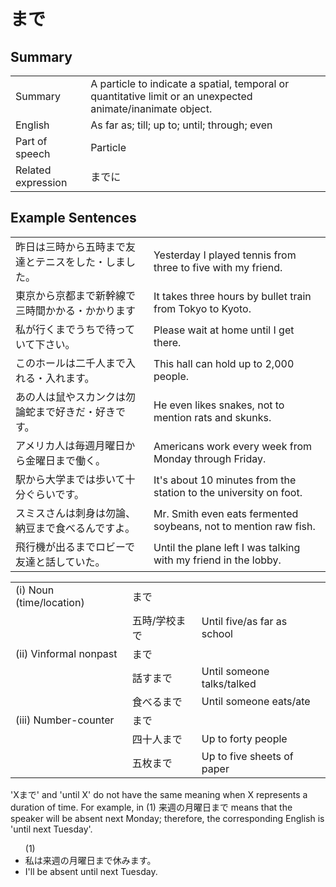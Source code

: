 # まで

## Summary

<table><tr>   <td>Summary</td>   <td>A particle to indicate a spatial, temporal or quantitative limit or an unexpected animate/inanimate object.</td></tr><tr>   <td>English</td>   <td>As far as; till; up to; until; through; even</td></tr><tr>   <td>Part of speech</td>   <td>Particle</td></tr><tr>   <td>Related expression</td>   <td>までに</td></tr></table>

## Example Sentences

<table><tr>   <td>昨日は三時から五時まで友達とテニスをした・しました。</td>   <td>Yesterday I played tennis from three to five with my friend.</td></tr><tr>   <td>東京から京都まで新幹線で三時間かかる・かかります</td>   <td>It takes three hours by bullet train from Tokyo to Kyoto.</td></tr><tr>   <td>私が行くまでうちで待っていて下さい。</td>   <td>Please wait at home until I get there.</td></tr><tr>   <td>このホールは二千人まで入れる・入れます。</td>   <td>This hall can hold up to 2,000 people.</td></tr><tr>   <td>あの人は鼠やスカンクは勿論蛇まで好きだ・好きです。</td>   <td>He even likes snakes, not to mention rats and skunks.</td></tr><tr>   <td>アメリカ人は毎週月曜日から金曜日まで働く。</td>   <td>Americans work every week from Monday through Friday.</td></tr><tr>   <td>駅から大学までは歩いて十分ぐらいです。</td>   <td>It's about 10 minutes from the station to the university on foot.</td></tr><tr>   <td>スミスさんは刺身は勿論、納豆まで食べるんですよ。</td>   <td>Mr. Smith even eats fermented soybeans, not to mention raw fish.</td></tr><tr>   <td>飛行機が出るまでロビーで友達と話していた。</td>   <td>Until the plane left I was talking with my friend in the lobby.</td></tr></table>

<table class="table"> <tbody><tr class="tr head"> <td class="td"><span class="numbers">(i) </span><span class="bold"><span>Noun (time/location)</span>  </span></td> <td class="td"><span class="concept">まで</span> </td> <td class="td"><span>&nbsp;</span></td> </tr> <tr class="tr head"> <td class="td"><span class="bold"><span>&nbsp;</span></span></td> <td class="td"><span>五時</span><span>/学校<span class="concept">まで</span></span></td> <td class="td"><span>Until    five/as far as school</span></td> </tr> <tr class="tr head"> <td class="td"><span class="numbers">(ii)</span> <span> <span class="bold">Vinformal nonpast</span></span></td> <td class="td"><span class="concept">まで</span> </td> <td class="td"><span>&nbsp;</span></td> </tr> <tr class="tr"> <td class="td"><span>&nbsp;</span></td> <td class="td"><span>話す<span class="concept">まで</span></span> </td> <td class="td"><span>Until    someone talks/talked</span></td> </tr> <tr class="tr"> <td class="td"><span>&nbsp;</span></td> <td class="td"><span>食べる<span class="concept">まで</span></span> </td> <td class="td"><span>Until    someone eats/ate</span></td> </tr> <tr class="tr head"> <td class="td"><span class="numbers">(iii)</span> <span> <span class="bold">Number-counter</span></span></td> <td class="td"><span class="concept">まで</span> </td> <td class="td"><span>&nbsp;</span></td> </tr> <tr class="tr"> <td class="td"><span>&nbsp;</span></td> <td class="td"><span>四十人<span class="concept">まで</span></span> </td> <td class="td"><span>Up    to forty people</span></td> </tr> <tr class="tr"> <td class="td"><span>&nbsp;</span></td> <td class="td"><span>五枚<span class="concept">まで</span></span> </td> <td class="td"><span>Up    to five sheets of paper</span></td> </tr></tbody></table>

<p>'X<span class="cloze">まで</span>' and 'until X' do not have the same meaning when X represents a duration of time. For example, in (1) 来週の月曜日<span class="cloze">まで</span> means that the speaker will be absent next Monday; therefore, the corresponding English is 'until next Tuesday'.</p>  <ul>(1) <li>私は来週の月曜日<span class="cloze">まで</span>休みます。</li> <li>I'll be absent until next Tuesday.</li> <ul>

